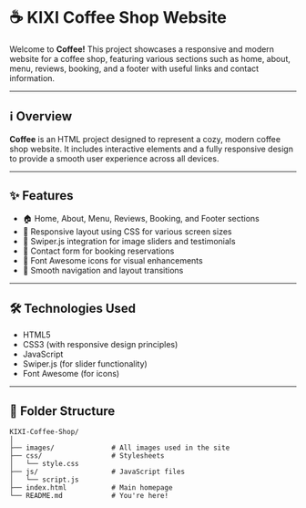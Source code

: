 # ☕ KIXI Coffee Shop Website

Welcome to **Coffee!** This project showcases a responsive and modern website for a coffee shop, featuring various sections such as home, about, menu, reviews, booking, and a footer with useful links and contact information.

---

## ℹ️ Overview

**Coffee** is an HTML project designed to represent a cozy, modern coffee shop website. It includes interactive elements and a fully responsive design to provide a smooth user experience across all devices.

---

## ✨ Features

- 🏠 Home, About, Menu, Reviews, Booking, and Footer sections
- 📱 Responsive layout using CSS for various screen sizes
- 📸 Swiper.js integration for image sliders and testimonials
- 🧾 Contact form for booking reservations
- 🎨 Font Awesome icons for visual enhancements
- 🔄 Smooth navigation and layout transitions

---

## 🛠️ Technologies Used

- HTML5  
- CSS3 (with responsive design principles)  
- JavaScript  
- Swiper.js (for slider functionality)  
- Font Awesome (for icons)  

---

## 📁 Folder Structure

```plaintext
KIXI-Coffee-Shop/
│
├── images/              # All images used in the site
├── css/                 # Stylesheets
│   └── style.css
├── js/                  # JavaScript files
│   └── script.js
├── index.html           # Main homepage
└── README.md            # You're here!
